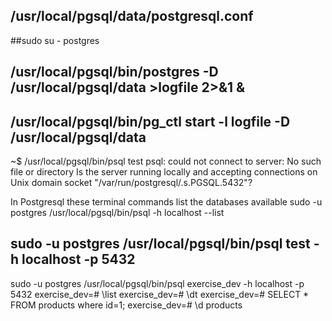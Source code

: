 ## /usr/local/pgsql/data/postgresql.conf

##sudo su - postgres
## /usr/local/pgsql/bin/postgres -D /usr/local/pgsql/data >logfile 2>&1 &
## /usr/local/pgsql/bin/pg_ctl start -l logfile -D /usr/local/pgsql/data

~$ /usr/local/pgsql/bin/psql test
psql: could not connect to server: No such file or directory
        Is the server running locally and accepting
        connections on Unix domain socket "/var/run/postgresql/.s.PGSQL.5432"?

In Postgresql these terminal commands list the databases available
sudo -u postgres /usr/local/pgsql/bin/psql -h localhost --list

## sudo -u postgres /usr/local/pgsql/bin/psql test -h localhost -p 5432

sudo -u postgres /usr/local/pgsql/bin/psql exercise_dev -h localhost -p 5432
exercise_dev=# \list
exercise_dev=# \dt
exercise_dev=# SELECT * FROM products where id=1;
exercise_dev=# \d products

